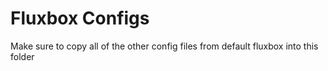 # Fluxbox Configs

Make sure to copy all of the other config files from default fluxbox into this folder

